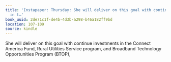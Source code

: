 ```yaml
---
title: 'Instapaper: Thursday: She will deliver on this goal with continue investments
  in t…'
book_uuid: 2de71c1f-de4b-4d3b-a298-b46a182ff9bd
location: 107-109
source: kindle
---
```


She will deliver on this goal with continue investments in the Connect America Fund, Rural Utilities Service program, and Broadband Technology Opportunities Program (BTOP),